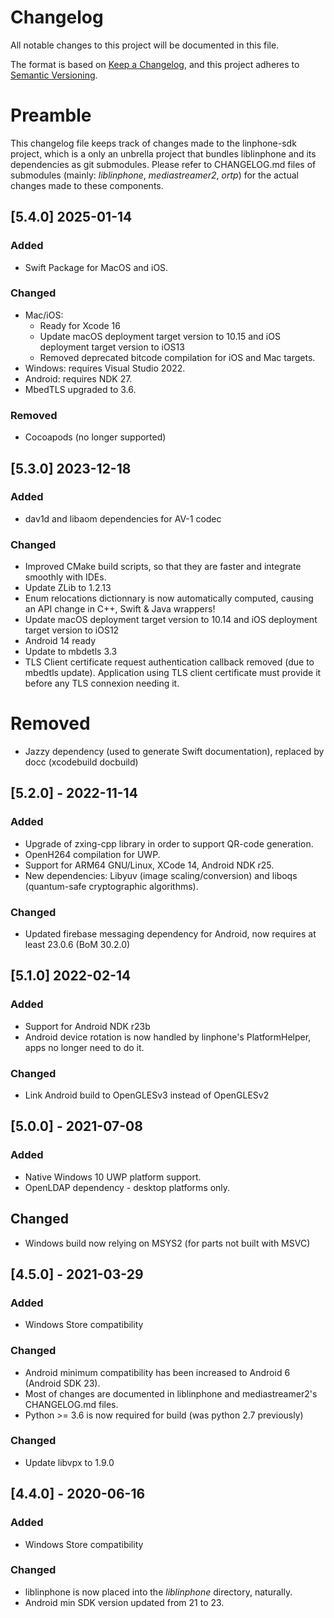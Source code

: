 # Changelog
All notable changes to this project will be documented in this file.

The format is based on [Keep a Changelog](https://keepachangelog.com/en/1.0.0/),
and this project adheres to [Semantic Versioning](https://semver.org/spec/v2.0.0.html).

# Preamble

This changelog file keeps track of changes made to the linphone-sdk project, which is a only an unbrella project
that bundles liblinphone and its dependencies as git submodules.
Please refer to CHANGELOG.md files of submodules (mainly: *liblinphone*, *mediastreamer2*, *ortp*) for the actual
changes made to these components.


## [5.4.0] 2025-01-14

### Added
- Swift Package for MacOS and iOS.

### Changed
- Mac/iOS:
  * Ready for Xcode 16
  * Update macOS deployment target version to 10.15 and iOS deployment target version to iOS13
  * Removed deprecated bitcode compilation for iOS and Mac targets.
- Windows: requires Visual Studio 2022.
- Android: requires NDK 27.
- MbedTLS upgraded to 3.6.

### Removed
- Cocoapods (no longer supported)


## [5.3.0] 2023-12-18

### Added
- dav1d and libaom dependencies for AV-1 codec

### Changed
- Improved CMake build scripts, so that they are faster and integrate smoothly with IDEs.
- Update ZLib to 1.2.13
- Enum relocations dictionnary is now automatically computed, causing an API change in C++, Swift & Java wrappers!
- Update macOS deployment target version to 10.14 and iOS deployment target version to iOS12
- Android 14 ready
- Update to mbdetls 3.3
- TLS Client certificate request authentication callback removed (due to mbedtls update).
  Application using TLS client certificate must provide it before any TLS connexion needing it.

# Removed
- Jazzy dependency (used to generate Swift documentation), replaced by docc (xcodebuild docbuild)


## [5.2.0] - 2022-11-14

### Added
- Upgrade of zxing-cpp library in order to support QR-code generation.
- OpenH264 compilation for UWP.
- Support for ARM64 GNU/Linux, XCode 14, Android NDK r25.
- New dependencies: Libyuv (image scaling/conversion) and liboqs (quantum-safe cryptographic algorithms).

### Changed
- Updated firebase messaging dependency for Android, now requires at least 23.0.6 (BoM 30.2.0)


## [5.1.0] 2022-02-14

### Added
- Support for Android NDK r23b
- Android device rotation is now handled by linphone's PlatformHelper, apps no longer need to do it.

### Changed
- Link Android build to OpenGLESv3 instead of OpenGLESv2


## [5.0.0] - 2021-07-08

### Added
- Native Windows 10 UWP platform support.
- OpenLDAP dependency - desktop platforms only.

## Changed
- Windows build now relying on MSYS2 (for parts not built with MSVC)


## [4.5.0] - 2021-03-29

### Added
- Windows Store compatibility

### Changed
- Android minimum compatibility has been increased to Android 6 (Android SDK 23).
- Most of changes are documented in liblinphone and mediastreamer2's CHANGELOG.md files.
- Python >= 3.6 is now required for build (was python 2.7 previously)

### Changed
- Update libvpx to 1.9.0

## [4.4.0] - 2020-06-16

### Added
- Windows Store compatibility

### Changed
- liblinphone is now placed into the *liblinphone* directory, naturally.
- Android min SDK version updated from 21 to 23.

